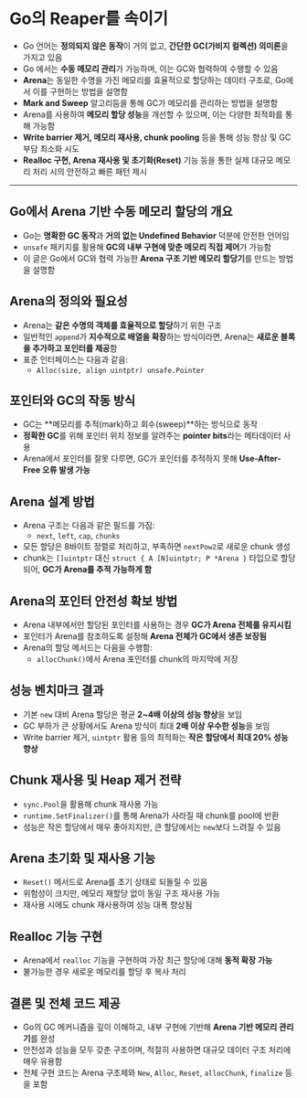 # Go의 Reaper를 속이기


* Go 언어는 **정의되지 않은 동작**이 거의 없고, **간단한 GC(가비지 컬렉션) 의미론**을 가지고 있음
* Go 에서는 **수동 메모리 관리**가 가능하며, 이는 GC와 협력하여 수행할 수 있음
* **Arena**는 동일한 수명을 가진 메모리를 효율적으로 할당하는 데이터 구조로, Go에서 이를 구현하는 방법을 설명함
* **Mark and Sweep** 알고리듬을 통해 GC가 메모리를 관리하는 방법을 설명함
* Arena를 사용하여 **메모리 할당 성능**을 개선할 수 있으며, 이는 다양한 최적화를 통해 가능함
* **Write barrier 제거, 메모리 재사용, chunk pooling** 등을 통해 성능 향상 및 GC 부담 최소화 시도
* **Realloc 구현, Arena 재사용 및 초기화(Reset)** 기능 등을 통한 실제 대규모 메모리 처리 시의 안전하고 빠른 패턴 제시

---

Go에서 Arena 기반 수동 메모리 할당의 개요
---------------------------

* Go는 **명확한 GC 동작**과 **거의 없는 Undefined Behavior** 덕분에 안전한 언어임
* `unsafe` 패키지를 활용해 **GC의 내부 구현에 맞춘 메모리 직접 제어**가 가능함
* 이 글은 Go에서 GC와 협력 가능한 **Arena 구조 기반 메모리 할당기**를 만드는 방법을 설명함

Arena의 정의와 필요성
--------------

* Arena는 **같은 수명의 객체를 효율적으로 할당**하기 위한 구조
* 일반적인 `append`가 **지수적으로 배열을 확장**하는 방식이라면, Arena는 **새로운 블록을 추가하고 포인터를 제공**함
* 표준 인터페이스는 다음과 같음:
  + `Alloc(size, align uintptr) unsafe.Pointer`

포인터와 GC의 작동 방식
--------------

* GC는 \*\*메모리를 추적(mark)하고 회수(sweep)\*\*하는 방식으로 동작
* **정확한 GC**를 위해 포인터 위치 정보를 알려주는 **pointer bits**라는 메타데이터 사용
* Arena에서 포인터를 잘못 다루면, GC가 포인터를 추적하지 못해 **Use-After-Free 오류 발생 가능**

Arena 설계 방법
-----------

* Arena 구조는 다음과 같은 필드를 가짐:
  + `next`, `left`, `cap`, `chunks`
* 모든 할당은 8바이트 정렬로 처리하고, 부족하면 `nextPow2`로 새로운 chunk 생성
* chunk는 `[]uintptr` 대신 `struct { A [N]uintptr; P *Arena }` 타입으로 할당되어, **GC가 Arena를 추적 가능하게 함**

Arena의 포인터 안전성 확보 방법
--------------------

* Arena 내부에서만 할당된 포인터를 사용하는 경우 **GC가 Arena 전체를 유지시킴**
* 포인터가 Arena를 참조하도록 설정해 **Arena 전체가 GC에서 생존 보장됨**
* Arena의 할당 메서드는 다음을 수행함:
  + `allocChunk()`에서 Arena 포인터를 chunk의 마지막에 저장

성능 벤치마크 결과
----------

* 기본 `new` 대비 Arena 할당은 평균 **2~4배 이상의 성능 향상**을 보임
* GC 부하가 큰 상황에서도 Arena 방식이 최대 **2배 이상 우수한 성능**을 보임
* Write barrier 제거, `uintptr` 활용 등의 최적화는 **작은 할당에서 최대 20% 성능 향상**

Chunk 재사용 및 Heap 제거 전략
----------------------

* `sync.Pool`을 활용해 chunk 재사용 가능
* `runtime.SetFinalizer()`를 통해 Arena가 사라질 때 chunk를 pool에 반환
* 성능은 작은 할당에서 매우 좋아지지만, 큰 할당에서는 `new`보다 느려질 수 있음

Arena 초기화 및 재사용 기능
------------------

* `Reset()` 메서드로 Arena를 초기 상태로 되돌릴 수 있음
* 위험성이 크지만, 메모리 재할당 없이 동일 구조 재사용 가능
* 재사용 시에도 chunk 재사용하여 성능 대폭 향상됨

Realloc 기능 구현
-------------

* Arena에서 `realloc` 기능을 구현하여 가장 최근 할당에 대해 **동적 확장 가능**
* 불가능한 경우 새로운 메모리를 할당 후 복사 처리

결론 및 전체 코드 제공
-------------

* Go의 GC 메커니즘을 깊이 이해하고, 내부 구현에 기반해 **Arena 기반 메모리 관리기**를 완성
* 안전성과 성능을 모두 갖춘 구조이며, 적절히 사용하면 대규모 데이터 구조 처리에 매우 유용함
* 전체 구현 코드는 Arena 구조체와 `New`, `Alloc`, `Reset`, `allocChunk`, `finalize` 등을 포함
